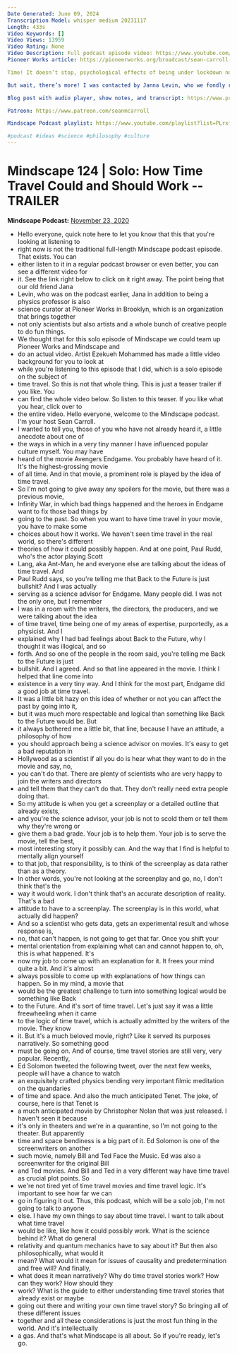 ```yaml
---
Date Generated: June 09, 2024
Transcription Model: whisper medium 20231117
Length: 433s
Video Keywords: []
Video Views: 13959
Video Rating: None
Video Description: Full podcast episode video: https://www.youtube.com/watch?v=kHy1j4LiyGQ
Pioneer Works article: https://pioneerworks.org/broadcast/sean-carroll-time-travel/

Time! It doesn’t stop, psychological effects of being under lockdown notwithstanding. How we experience time depends on our situation, but time itself just marches forward. Unless, of course, it’s possible to travel to the past, as countless science-fiction scenarios have depicted. But does that really make sense? Couldn’t we then change the past, even so dramatically that our own existence would never have happened? In this solo podcast I talk about both the physics and fiction of time travel. I point out that it might be allowed by the laws of physics, and explain how that would work, but that we really don’t know. And I try to make sense of some of the less-sensible depictions of cinematic time travel. Coming up with a logical theory that could account for Back to the Future isn’t easy, but podcasting isn’t for the squeamish.

But wait, there’s more! I was contacted by Janna Levin, who we fondly remember from Episode 27. Janna moonlights as Chair and Director of Sciences at Pioneer Works, an institution dedicated to bringing together creative people in art and science. Like the rest of us, they’ve been looking for ways to offer more online content in these pandemic times, so we thought about ways to collaborate. Here’s what they came up with: artist Azikiwe Mohammed has created an animated video backdrop to this podcast episode. The visuals are trippy, colorful, and inspired by (without trying to directly illustrate) what I talk about in the episode. You can check it out at the links above. (This video is just a teaser trailer for the full experience.)

Blog post with audio player, show notes, and transcript: https://www.preposterousuniverse.com/podcast/2020/11/23/124-solo-how-time-travel-could-and-should-work/

Patreon: https://www.patreon.com/seanmcarroll

Mindscape Podcast playlist: https://www.youtube.com/playlist?list=PLrxfgDEc2NxY_fRExpDXr87tzRbPCaA5x

#podcast #ideas #science #philosophy #culture
---
```


# Mindscape 124 | Solo: How Time Travel Could and Should Work -- TRAILER
**Mindscape Podcast:** [November 23, 2020](https://www.youtube.com/watch?v=W7wUgahDswA)
*  Hello everyone, quick note here to let you know that this that you're looking at listening to
*  right now is not the traditional full-length Mindscape podcast episode. That exists. You can
*  either listen to it in a regular podcast browser or even better, you can see a different video for
*  it. See the link right below to click on it right away. The point being that our old friend Jana
*  Levin, who was on the podcast earlier, Jana in addition to being a physics professor is also
*  science curator at Pioneer Works in Brooklyn, which is an organization that brings together
*  not only scientists but also artists and a whole bunch of creative people to do fun things.
*  We thought that for this solo episode of Mindscape we could team up Pioneer Works and Mindscape and
*  do an actual video. Artist Ezekueh Mohammed has made a little video background for you to look at
*  while you're listening to this episode that I did, which is a solo episode on the subject of
*  time travel. So this is not that whole thing. This is just a teaser trailer if you like. You
*  can find the whole video below. So listen to this teaser. If you like what you hear, click over to
*  the entire video. Hello everyone, welcome to the Mindscape podcast. I'm your host Sean Carroll.
*  I wanted to tell you, those of you who have not already heard it, a little anecdote about one of
*  the ways in which in a very tiny manner I have influenced popular culture myself. You may have
*  heard of the movie Avengers Endgame. You probably have heard of it. It's the highest-grossing movie
*  of all time. And in that movie, a prominent role is played by the idea of time travel.
*  So I'm not going to give away any spoilers for the movie, but there was a previous movie,
*  Infinity War, in which bad things happened and the heroes in Endgame want to fix those bad things by
*  going to the past. So when you want to have time travel in your movie, you have to make some
*  choices about how it works. We haven't seen time travel in the real world, so there's different
*  theories of how it could possibly happen. And at one point, Paul Rudd, who's the actor playing Scott
*  Lang, aka Ant-Man, he and everyone else are talking about the ideas of time travel. And
*  Paul Rudd says, so you're telling me that Back to the Future is just bullshit? And I was actually
*  serving as a science advisor for Endgame. Many people did. I was not the only one, but I remember
*  I was in a room with the writers, the directors, the producers, and we were talking about the idea
*  of time travel, time being one of my areas of expertise, purportedly, as a physicist. And I
*  explained why I had bad feelings about Back to the Future, why I thought it was illogical, and so
*  forth. And so one of the people in the room said, you're telling me Back to the Future is just
*  bullshit. And I agreed. And so that line appeared in the movie. I think I helped that line come into
*  existence in a very tiny way. And I think for the most part, Endgame did a good job at time travel.
*  It was a little bit hazy on this idea of whether or not you can affect the past by going into it,
*  but it was much more respectable and logical than something like Back to the Future would be. But
*  it always bothered me a little bit, that line, because I have an attitude, a philosophy of how
*  you should approach being a science advisor on movies. It's easy to get a bad reputation in
*  Hollywood as a scientist if all you do is hear what they want to do in the movie and say, no,
*  you can't do that. There are plenty of scientists who are very happy to join the writers and directors
*  and tell them that they can't do that. They don't really need extra people doing that.
*  So my attitude is when you get a screenplay or a detailed outline that already exists,
*  and you're the science advisor, your job is not to scold them or tell them why they're wrong or
*  give them a bad grade. Your job is to help them. Your job is to serve the movie, tell the best,
*  most interesting story it possibly can. And the way that I find is helpful to mentally align yourself
*  to that job, that responsibility, is to think of the screenplay as data rather than as a theory.
*  In other words, you're not looking at the screenplay and go, no, I don't think that's the
*  way it would work. I don't think that's an accurate description of reality. That's a bad
*  attitude to have to a screenplay. The screenplay is in this world, what actually did happen?
*  And so a scientist who gets data, gets an experimental result and whose response is,
*  no, that can't happen, is not going to get that far. Once you shift your
*  mental orientation from explaining what can and cannot happen to, oh, this is what happened. It's
*  now my job to come up with an explanation for it. It frees your mind quite a bit. And it's almost
*  always possible to come up with explanations of how things can happen. So in my mind, a movie that
*  would be the greatest challenge to turn into something logical would be something like Back
*  to the Future. And it's sort of time travel. Let's just say it was a little freewheeling when it came
*  to the logic of time travel, which is actually admitted by the writers of the movie. They know
*  it. But it's a much beloved movie, right? Like it served its purposes narratively. So something good
*  must be going on. And of course, time travel stories are still very, very popular. Recently,
*  Ed Solomon tweeted the following tweet, over the next few weeks, people will have a chance to watch
*  an exquisitely crafted physics bending very important filmic meditation on the quandaries
*  of time and space. And also the much anticipated Tenet. The joke, of course, here is that Tenet is
*  a much anticipated movie by Christopher Nolan that was just released. I haven't seen it because
*  it's only in theaters and we're in a quarantine, so I'm not going to the theater. But apparently
*  time and space bendiness is a big part of it. Ed Solomon is one of the screenwriters on another
*  such movie, namely Bill and Ted Face the Music. Ed was also a screenwriter for the original Bill
*  and Ted movies. And Bill and Ted in a very different way have time travel as crucial plot points. So
*  we're not tired yet of time travel movies and time travel logic. It's important to see how far we can
*  go in figuring it out. Thus, this podcast, which will be a solo job, I'm not going to talk to anyone
*  else. I have my own things to say about time travel. I want to talk about what time travel
*  would be like, like how it could possibly work. What is the science behind it? What do general
*  relativity and quantum mechanics have to say about it? But then also philosophically, what would it
*  mean? What would it mean for issues of causality and predetermination and free will? And finally,
*  what does it mean narratively? Why do time travel stories work? How can they work? How should they
*  work? What is the guide to either understanding time travel stories that already exist or maybe
*  going out there and writing your own time travel story? So bringing all of these different issues
*  together and all these considerations is just the most fun thing in the world. And it's intellectually
*  a gas. And that's what Mindscape is all about. So if you're ready, let's go.
